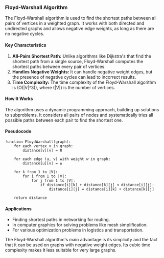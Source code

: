 ### Floyd-Warshall Algorithm

The Floyd-Warshall algorithm is used to find the shortest paths between all pairs of vertices in a weighted graph. It works with both directed and undirected graphs and allows negative edge weights, as long as there are no negative cycles.

#### Key Characteristics

1. **All-Pairs Shortest Path:** Unlike algorithms like Dijkstra's that find the shortest path from a single source, Floyd-Warshall computes the shortest paths between every pair of vertices.
2. **Handles Negative Weights:** It can handle negative weight edges, but the presence of negative cycles can lead to incorrect results.
3. **Time Complexity:** The time complexity of the Floyd-Warshall algorithm is \(O(|V|^3)\), where \(|V|\) is the number of vertices.

#### How It Works

The algorithm uses a dynamic programming approach, building up solutions to subproblems. It considers all pairs of nodes and systematically tries all possible paths between each pair to find the shortest one.

#### Pseudocode

```plaintext
function FloydWarshall(graph):
    for each vertex v in graph:
        distance[v][v] = 0

    for each edge (u, v) with weight w in graph:
        distance[u][v] = w

    for k from 1 to |V|:
        for i from 1 to |V|:
            for j from 1 to |V|:
                if distance[i][k] + distance[k][j] < distance[i][j]:
                    distance[i][j] = distance[i][k] + distance[k][j]

    return distance
```

#### Applications

- Finding shortest paths in networking for routing.
- In computer graphics for solving problems like mesh simplification.
- For various optimization problems in logistics and transportation.

The Floyd-Warshall algorithm's main advantage is its simplicity and the fact that it can be used on graphs with negative weight edges. Its cubic time complexity makes it less suitable for very large graphs.

